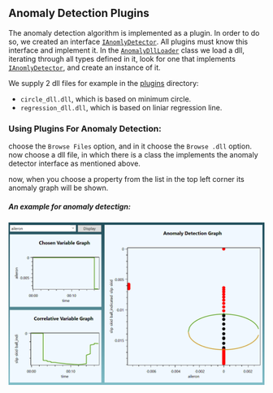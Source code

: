 ## Anomaly Detection Plugins
The anomaly detection algorithm is implemented as a plugin.
In order to do so, we created an interface [```IAnomlyDetector```](PluginInterface/IAnomalyDetector.cs).
All plugins must know this interface and implement it.
In the [```AnomalyDllLoader```](AP2ex1/Model/ModelImplement/AnomalyDLLLoader.cs) class we load a dll, iterating through all types defined in it, look for one that implements [```IAnomlyDetector```](PluginInterface/IAnomalyDetector.cs), and create an instance of it.

We supply 2 dll files for example in the [plugins](plugins) directory:
- ```circle_dll.dll```, which is based on minimum circle.
- ```regression_dll.dll```, which is based on liniar regression line.


### Using Plugins For Anomaly Detection:
choose the `Browse Files` option, and in it choose the `Browse .dll` option. 
now choose a dll file, in which there is a class the implements the anomaly detector interface as mentioned above.

now, when you choose a property from the list in the top left corner its anomaly graph will be shown.


##### An example for anomaly detectign:
![example](pics_for_demo/graphsExample.PNG?raw=true "Graphs Example")

